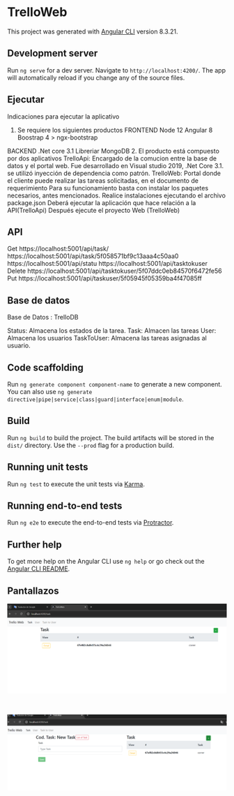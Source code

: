# TrelloWeb

This project was generated with [Angular CLI](https://github.com/angular/angular-cli) version 8.3.21.

## Development server

Run `ng serve` for a dev server. Navigate to `http://localhost:4200/`. The app will automatically reload if you change any of the source files.


## Ejecutar 
Indicaciones para ejecutar la aplicativo 
1.	Se requiere los siguientes productos
FRONTEND
Node 12
Angular 8
Boostrap 4 > ngx-bootstrap

BACKEND
.Net core 3.1
Libreriar MongoDB
2.	El producto está compuesto por dos aplicativos 
TrelloApi: Encargado de la comucion entre la base de datos y el portal web. Fue desarrollado en Visual studio 2019, .Net Core 3.1. se utilizó inyección de dependencia como patrón.
TrelloWeb: Portal donde el cliente puede realizar las tareas solicitadas, en el documento de requerimiento
Para su funcionamiento basta con instalar los paquetes necesarios, antes mencionados.
Realice instalaciones ejecutando el archivo package.json
Deberá ejecutar la aplicación que hace relación a la API(TrelloApi)
Después ejecute el proyecto Web (TrelloWeb)

## API
Get
https://localhost:5001/api/task/
https://localhost:5001/api/task/5f058571bf9c13aaa4c50aa0
https://localhost:5001/api/statu
https://localhost:5001/api/tasktokuser
Delete
https://localhost:5001/api/tasktokuser/5f07ddc0eb84570f6472fe56
Put
https://localhost:5001/api/taskuser/5f05945f05359ba4f47085ff

## Base de datos
Base de Datos : TrelloDB

Status: Almacena los estados de la tarea.
Task: Almacen las tareas
User: Almacena los usuarios
TaskToUser: Almacena las tareas asignadas al usuario.


## Code scaffolding

Run `ng generate component component-name` to generate a new component. You can also use `ng generate directive|pipe|service|class|guard|interface|enum|module`.

## Build

Run `ng build` to build the project. The build artifacts will be stored in the `dist/` directory. Use the `--prod` flag for a production build.

## Running unit tests

Run `ng test` to execute the unit tests via [Karma](https://karma-runner.github.io).

## Running end-to-end tests

Run `ng e2e` to execute the end-to-end tests via [Protractor](http://www.protractortest.org/).

## Further help

To get more help on the Angular CLI use `ng help` or go check out the [Angular CLI README](https://github.com/angular/angular-cli/blob/master/README.md).

## Pantallazos
<p align="left">
<img src="https://github.com/ymercadov/TrelloWeb/blob/master/Captura%20de%20pantalla%202025-04-04%20140622.png"/> 
</p>
<br>
<p align="left">
<img src="https://github.com/ymercadov/TrelloWeb/blob/master/Captura%20de%20pantalla%202025-04-04%20140743.png"/> 
</p>
